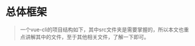 
# 总体框架
> 一个vue-cli的项目结构如下，其中src文件夹是需要掌握的，所以本文也重点讲解其中的文件，至于其他相关文件，了解一下即可。

<img src="https://upload-images.jianshu.io/upload_images/5700710-cebf33ac17019737.png?imageMogr2/auto-orient/strip%7CimageView2/2/w/650" alt="">